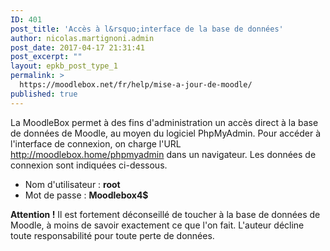 ```yaml
---
ID: 401
post_title: 'Accès à l&rsquo;interface de la base de données'
author: nicolas.martignoni.admin
post_date: 2017-04-17 21:31:41
post_excerpt: ""
layout: epkb_post_type_1
permalink: >
  https://moodlebox.net/fr/help/mise-a-jour-de-moodle/
published: true
---
```

La MoodleBox permet à des fins d'administration un accès direct à la base de données de Moodle, au moyen du logiciel PhpMyAdmin. Pour accéder à l'interface de connexion, on charge l'URL <a href="http://moodlebox.home/phpmyadmin" target="_blank" rel="noopener noreferrer">http://moodlebox.home/phpmyadmin</a> dans un navigateur. Les données de connexion sont indiquées ci-dessous.
<ul>
 	<li>Nom d'utilisateur : <b>root</b></li>
 	<li>Mot de passe : <b>Moodlebox4$</b></li>
</ul>
<b>Attention !</b> Il est fortement déconseillé de toucher à la base de données de Moodle, à moins de savoir exactement ce que l'on fait. L'auteur décline toute responsabilité pour toute perte de données.